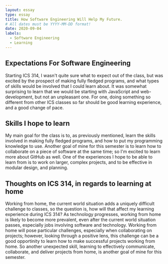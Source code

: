 ```yaml
---
layout: essay
type: essay
title: How Software Engineering Will Help My Future.
# All dates must be YYYY-MM-DD format!
date: 2020-09-04
labels:
  - Software Engineering
  - Learning
---
```

## Expectations For Software Engineering
[//]: # "interests in software engineering and what kinds of skills and experiences you hope to develop in future."
Starting ICS 314, I wasn't quite sure what to expect out of the class, but was excited by the prospect of making fully fledged programs, and what types of skills would be involved that I could learn about. It was somewhat surprising to learn that we would be starting with JavaScript and web-development, but not an unpleasant one. For one, doing something so different from other ICS classes so far should be good learning experience, and a good change of pace. 

## Skills I hope to learn

My main goal for the class is to, as previously mentioned, learn the skills involved in making fully fledged programs, and how to put my programming knowledge to use. Another goal of mine for this semester is to learn how to collaborate on a piece of software at the same time; so I'm excited to learn more about GitHub as well. One of the experiences I hope to be able to learn from is to work on larger, complex projects, and to be effective in modular design, and planning.

## Thoughts on ICS 314, in regards to learning at home

Working from home, the current world situation adds a uniquely difficult challenge to classes, so the question is, how will that affect my learning experience during ICS 314? As technology progresses, working from home is likely to become more prevalent, even after the current world situation passes, especially jobs involving software and technology. Working from home will pose particular challenges, especially when collaborating on projects; however, looking through a positive lens, this challenge can be a good opportinity to learn how to make successful projects working from home. So another unexpected skill, learning to effectively communicate, collaborate, and deliver projects from home, is another goal of mine for this semester.
